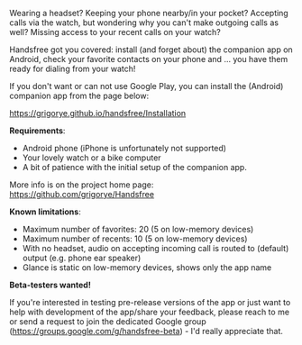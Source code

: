 Wearing a headset? Keeping your phone nearby/in your pocket? Accepting calls via the watch, but wondering why you can't make outgoing calls as well? Missing access to your recent calls on your watch?

Handsfree got you covered: install (and forget about) the companion app on Android, check your favorite contacts on your phone and ... you have them ready for dialing from your watch!

If you don't want or can not use Google Play, you can install the (Android) companion app from the page below:

https://grigorye.github.io/handsfree/Installation

**Requirements**:

- Android phone (iPhone is unfortunately not supported)
- Your lovely watch or a bike computer
- A bit of patience with the initial setup of the companion app.

More info is on the project home page: https://github.com/grigorye/Handsfree

**Known limitations**:

- Maximum number of favorites: 20 (5 on low-memory devices) 
- Maximum number of recents: 10 (5 on low-memory devices)
- With no headset, audio on accepting incoming call is routed to (default) output (e.g. phone ear speaker)
- Glance is static on low-memory devices, shows only the app name

**Beta-testers wanted!**

If you're interested in testing pre-release versions of the app or just want to help with development of the app/share your feedback, please reach to me or send a request to join the dedicated Google group (https://groups.google.com/g/handsfree-beta) - I'd really appreciate that.
